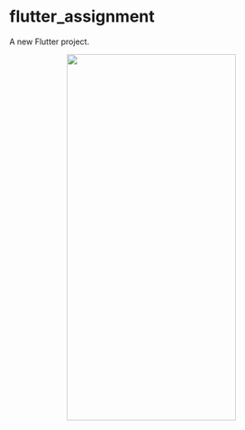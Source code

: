 # flutter_assignment

A new Flutter project.

<p align="center"> <img src="app.gif" width="300" height="650"> </p>
